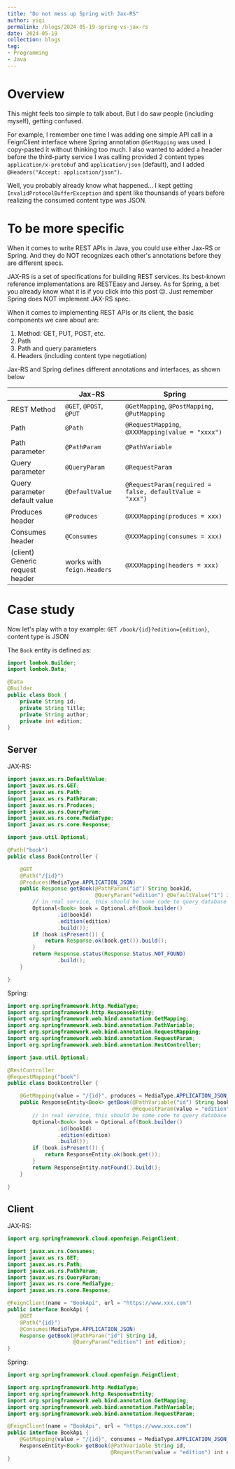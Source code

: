 ```yaml
---
title: "Do not mess up Spring with Jax-RS"
author: yiqi
permalink: /blogs/2024-05-19-spring-vs-jax-rs
date: 2024-05-19
collection: blogs
tag:
- Programming
- Java
---
```


# Overview  

This might feels too simple to talk about. But I do saw people (including myself), getting confused.  

For example, I remember one time I was adding one simple API call in a FeignClient interface where Spring annotation ```@GetMapping``` was used. I copy-pasted it without thinking too much. I also wanted to added a header before the third-party service I was calling provided 2 content types ```application/x-protobuf``` and ```application/json``` (default), and I added ```@Headers("Accept: application/json")```.  

Well, you probably already know what happened... I kept getting ```InvalidProtocolBufferException``` and spent like thounsands of years before realizing the consumed content type was JSON.  

# To be more specific  

When it comes to write REST APIs in Java, you could use either Jax-RS or Spring. And they do NOT recognizes each other's annotations before they are different specs.  

JAX-RS is a set of specifications for building REST services. Its best-known reference implementations are RESTEasy and Jersey. As for Spring, a bet you already know what it is if you click into this post 😉. Just remember Spring does NOT implement JAX-RS spec.  

When it comes to implementing REST APIs or its client, the basic components we care about are:
1. Method: GET, PUT, POST, etc.
2. Path
3. Path and query parameters
4. Headers (including content type negotiation)

Jax-RS and Spring defines different annotations and interfaces, as shown below  

|                                 | Jax-RS                              | Spring                                                      |
| ------------------------------- | ----------------------------------- | ----------------------------------------------------------- |
| REST Method                     | ```@GET```, ```@POST```, ```@PUT``` | ```@GetMapping```, ```@PostMapping```, ```@PutMapping```    |
| Path                            | ```@Path```                         | ```@RequestMapping```, ```@XXXMapping(value = "xxxx")```    |
| Path parameter                  | ```@PathParam```                    | ```@PathVariable```                                         |
| Query parameter                 | ```@QueryParam```                   | ```@RequestParam```                                         |
| Query parameter default value   | ```@DefaultValue```                 | ```@RequestParam(required = false, defaultValue = "xxx")``` |
| Produces header                 | ```@Produces```                     | ```@XXXMapping(produces = xxx)```                           |
| Consumes header                 | ```@Consumes```                     | ```@XXXMapping(consumes = xxx)```                           |
| (client) Generic request header | works with ```feign.Headers```      | ```@XXXMapping(headers = xxx)```                            |


# Case study  

Now let's play with a toy example: ```GET /book/{id}?edition={edition}```, content type is JSON  

The ```Book``` entity is defined as:  

```java
import lombok.Builder;
import lombok.Data;

@Data
@Builder
public class Book {
    private String id;
    private String title;
    private String author;
    private int edition;
}
```

## Server  

JAX-RS:  

```java
import javax.ws.rs.DefaultValue;
import javax.ws.rs.GET;
import javax.ws.rs.Path;
import javax.ws.rs.PathParam;
import javax.ws.rs.Produces;
import javax.ws.rs.QueryParam;
import javax.ws.rs.core.MediaType;
import javax.ws.rs.core.Response;

import java.util.Optional;

@Path("book")
public class BookController {

    @GET
    @Path("/{id}")
    @Produces(MediaType.APPLICATION_JSON)
    public Response getBook(@PathParam("id") String bookId,
                            @QueryParam("edition") @DefaultValue("1") int edition) {
        // in real service, this should be some code to query database
        Optional<Book> book = Optional.of(Book.builder()
                .id(bookId)
                .edition(edition)
                .build());
        if (book.isPresent()) {
            return Response.ok(book.get()).build();
        }
        return Response.status(Response.Status.NOT_FOUND)
                .build();
    }

}
```

Spring:  

```java
import org.springframework.http.MediaType;
import org.springframework.http.ResponseEntity;
import org.springframework.web.bind.annotation.GetMapping;
import org.springframework.web.bind.annotation.PathVariable;
import org.springframework.web.bind.annotation.RequestMapping;
import org.springframework.web.bind.annotation.RequestParam;
import org.springframework.web.bind.annotation.RestController;

import java.util.Optional;

@RestController
@RequestMapping("book")
public class BookController {

    @GetMapping(value = "/{id}", produces = MediaType.APPLICATION_JSON_VALUE)
    public ResponseEntity<Book> getBook(@PathVariable("id") String bookId,
                                        @RequestParam(value = "edition", required = false, defaultValue = "1") int edition) {
        // in real service, this should be some code to query database
        Optional<Book> book = Optional.of(Book.builder()
                .id(bookId)
                .edition(edition)
                .build());
        if (book.isPresent()) {
            return ResponseEntity.ok(book.get());
        }
        return ResponseEntity.notFound().build();
    }
    
}
```

## Client  

JAX-RS:  

```java
import org.springframework.cloud.openfeign.FeignClient;

import javax.ws.rs.Consumes;
import javax.ws.rs.GET;
import javax.ws.rs.Path;
import javax.ws.rs.PathParam;
import javax.ws.rs.QueryParam;
import javax.ws.rs.core.MediaType;
import javax.ws.rs.core.Response;

@FeignClient(name = "BookApi", url = "https://www.xxx.com")
public interface BookApi {
    @GET
    @Path("{id}")
    @Consumes(MediaType.APPLICATION_JSON)
    Response getBook(@PathParam("id") String id,
                     @QueryParam("edition") int edition);
}
```

Spring:  

```java
import org.springframework.cloud.openfeign.FeignClient;

import org.springframework.http.MediaType;
import org.springframework.http.ResponseEntity;
import org.springframework.web.bind.annotation.GetMapping;
import org.springframework.web.bind.annotation.PathVariable;
import org.springframework.web.bind.annotation.RequestParam;

@FeignClient(name = "BookApi", url = "https://www.xxx.com")
public interface BookApi {
    @GetMapping(value = "/{id}", consumes = MediaType.APPLICATION_JSON_VALUE)
    ResponseEntity<Book> getBook(@PathVariable String id,
                                 @RequestParam(value = "edition") int edition);
}
```